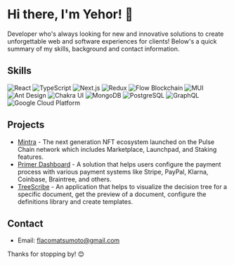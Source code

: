 # Hi there, I'm Yehor! 👋

Developer who's always looking for new and innovative solutions to create unforgettable web and software experiences for clients! 
Below's a quick summary of my skills, background and contact information.

## Skills
![React](https://img.shields.io/badge/React-61DAFB?style=for-the-badge&logo=react&logoColor=white)
![TypeScript](https://img.shields.io/badge/TypeScript-007ACC?style=for-the-badge&logo=typescript&logoColor=white)
![Next.js](https://img.shields.io/badge/Next.js-000000?style=for-the-badge&logo=next-dot-js&logoColor=white)
![Redux](https://img.shields.io/badge/Redux-764ABC?style=for-the-badge&logo=redux&logoColor=white)
![Flow Blockchain](https://img.shields.io/badge/Flow_Blockchain-282828?style=for-the-badge&logo=flow&logoColor=white)
![MUI](https://img.shields.io/badge/MUI-0081CB?style=for-the-badge&logo=material-ui&logoColor=white)
![Ant Design](https://img.shields.io/badge/Ant_Design-0170FE?style=for-the-badge&logo=ant-design&logoColor=white)
![Chakra UI](https://img.shields.io/badge/Chakra_UI-319795?style=for-the-badge&logo=chakra-ui&logoColor=white)
![MongoDB](https://img.shields.io/badge/MongoDB-47A248?style=for-the-badge&logo=mongodb&logoColor=white)
![PostgreSQL](https://img.shields.io/badge/PostgreSQL-336791?style=for-the-badge&logo=postgresql&logoColor=white)
![GraphQL](https://img.shields.io/badge/GraphQL-E10098?style=for-the-badge&logo=graphql&logoColor=white)
![Google Cloud Platform](https://img.shields.io/badge/Google_Cloud_Platform-4285F4?style=for-the-badge&logo=google-cloud&logoColor=white)

## Projects
- [Mintra](https://www.mintra.ai/) - The next generation NFT ecosystem launched on the Pulse Chain network which includes Marketplace, Launchpad, and Staking features. 
- [Primer Dashboard](https://dashboard.primer.io/) - A solution that helps users configure the payment process with various payment systems like Stripe, PayPal, Klarna, Coinbase, Braintree, and others.
- [TreeScribe](https://app.treescribe.com/) - An application that helps to visualize the decision tree for a specific document, get the preview of a document, configure the definitions library and create templates.

## Contact
- Email: flacomatsumoto@gmail.com

Thanks for stopping by! 😊
